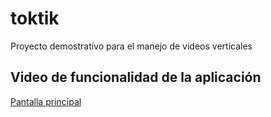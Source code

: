# toktik

Proyecto demostrativo para el manejo de videos verticales

## Video de funcionalidad de la aplicación

[Pantalla principal](https://drive.google.com/file/d/1RoVL4DZWw8a-dDbY8WaiRy9BjC4tk26K/view?usp=sharing)
